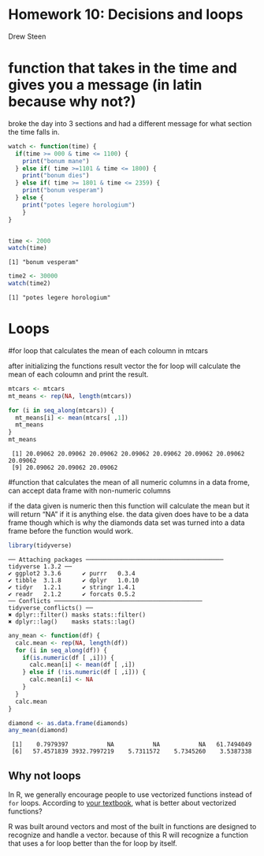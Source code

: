 Homework 10: Decisions and loops
================
Drew Steen

# function that takes in the time and gives you a message (in latin because why not?)

broke the day into 3 sections and had a different message for what
section the time falls in.

``` r
watch <- function(time) {
  if(time >= 000 & time <= 1100) {
    print("bonum mane")
  } else if( time >=1101 & time <= 1800) {
    print("bonum dies")
  } else if( time >= 1801 & time <= 2359) {
    print("bonum vesperam")
  } else { 
    print("potes legere horologium")
    }
}


time <- 2000
watch(time)
```

    [1] "bonum vesperam"

``` r
time2 <- 30000
watch(time2)
```

    [1] "potes legere horologium"

# Loops

\#for loop that calculates the mean of each coloumn in mtcars

after initializing the functions result vector the for loop will
calculate the mean of each coloumn and print the result.

``` r
mtcars <- mtcars
mt_means <- rep(NA, length(mtcars))

for (i in seq_along(mtcars)) {
  mt_means[i] <- mean(mtcars[ ,1])
  mt_means
}
mt_means
```

     [1] 20.09062 20.09062 20.09062 20.09062 20.09062 20.09062 20.09062 20.09062
     [9] 20.09062 20.09062 20.09062

\#function that calculates the mean of all numeric columns in a data
frome, can accept data frame with non-numeric columns

if the data given is numeric then this function will calculate the mean
but it will return “NA” if it is anything else. the data given does have
to be a data frame though which is why the diamonds data set was turned
into a data frame before the function would work.

``` r
library(tidyverse)
```

    ── Attaching packages ─────────────────────────────────────── tidyverse 1.3.2 ──
    ✔ ggplot2 3.3.6      ✔ purrr   0.3.4 
    ✔ tibble  3.1.8      ✔ dplyr   1.0.10
    ✔ tidyr   1.2.1      ✔ stringr 1.4.1 
    ✔ readr   2.1.2      ✔ forcats 0.5.2 
    ── Conflicts ────────────────────────────────────────── tidyverse_conflicts() ──
    ✖ dplyr::filter() masks stats::filter()
    ✖ dplyr::lag()    masks stats::lag()

``` r
any_mean <- function(df) {
  calc.mean <- rep(NA, length(df))
  for (i in seq_along(df)) {
    if(is.numeric(df [ ,i])) {
      calc.mean[i] <- mean(df [ ,i])
    } else if (!is.numeric(df [ ,i])) {
      calc.mean[i] <- NA
    }
  }
  calc.mean
}

diamond <- as.data.frame(diamonds)
any_mean(diamond)
```

     [1]    0.7979397           NA           NA           NA   61.7494049
     [6]   57.4571839 3932.7997219    5.7311572    5.7345260    3.5387338

## Why not loops

In R, we generally encourage people to use vectorized functions instead
of `for` loops. According to [your
textbook](https://r4ds.had.co.nz/iteration.html), what is better about
vectorized functions?

R was built around vectors and most of the built in functions are
designed to recognize and handle a vector. because of this R will
recognize a function that uses a for loop better than the for loop by
itself.

